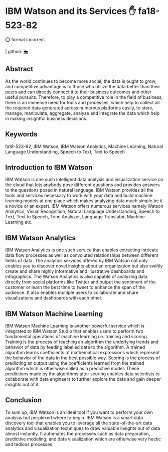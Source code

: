 # IBM Watson and its Services :hand: fa18-523-82

:o: format incorrect

| github: [:cloud:](https://github.com/cloudmesh-community/fa18-523-82/edit/master/paper/paper.md)


## Abstract

As the world continues to become more social, the data is ought to grow, and competitive advantage is to those who utilize the data better than their peers and can directly connect it to their business outcomes and other useful pursuits. Therefore, to play a competitive role in the field of business, there is an immense need for tools and processes, which help to collect all the required data generated across numerous platforms easily, to store, manage, manipulate, aggregate, analyze and integrate the data which help in making insightful business decisions.

## Keywords

fa18-523-82, IBM Watson, IBM Watson Analytics, Machine Learning, Natural Language Understanding, Speech to Text, Text to Speech

## Introduction to IBM Watson

IBM Watson is one such intelligent data analysis and visualization service on the cloud that lets anybody pose different questions and provides answers to the questions posed in natural language. IBM Watson provides all the tools and services necessary to work with your data and build machine learning models at one place which makes analyzing data much simple be it a novice or an expert. IBM Watson offers numerous services namely Watson Analytics, Visual Recognition, Natural Language Understanding, Speech to Text, Text to Speech, Tone Analyzer, Language Translator, Machine Learning etc.

## IBM Watson Analytics

IBM Watson Analytics is one such service that enables extracting intricate data flow processes as well as convoluted relationships between different fields of data. The analytics services offered by IBM Watson not only enables you to discover novel insights about an organization but also swiftly create and share highly informative and illustrative dashboards and infographics. The Watson Analytics is also capable of analyzing data directly from social platforms like Twitter and output the sentiment of the customer or learn the best time to tweet to enhance the span of the audience. It also enables multiple users to collaborate and share visualizations and dashboards with each other.

## IBM Watson Machine Learning

IBM Watson Machine Learning is another powerful service which is integrated to IBM Watson Studio that enables users to perform two fundamental operations of machine learning i.e. training and scoring. Training is the process of teaching an algorithm the underlying trends and behavior of data by feeding labelled data to the algorithm. A trained algorithm learns coefficients of mathematical expressions which represent the behavior of the data in the best possible way. Scoring is the process of predicting an output using the coefficients learned from the trained algorithm which is otherwise called as a predictive model. These predictions made by the algorithms after scoring enables data scientists to collaborate with data engineers to further explore the data and gain deeper insights out of it.

## Conclusion

To sum up, IBM Watson is an ideal tool if you want to perform your own analysis but perplexed where to begin. IBM Watson is a smart data discovery tool that enables you to leverage all the state-of-the-art data analytics and visualization techniques to draw valuable insights out of data almost instantly. It automates the processes such as data preparation, predictive modeling, and data visualization which are otherwise very hectic and tedious processes.
